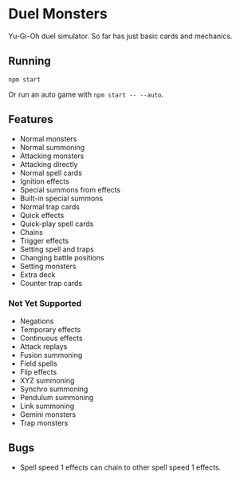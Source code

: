 # Duel Monsters

Yu-Gi-Oh duel simulator. So far has just basic cards and mechanics.

## Running

`npm start`

Or run an auto game with `npm start -- --auto`.

## Features

- Normal monsters
- Normal summoning
- Attacking monsters
- Attacking directly
- Normal spell cards
- Ignition effects
- Special summons from effects
- Built-in special summons
- Normal trap cards
- Quick effects
- Quick-play spell cards
- Chains
- Trigger effects
- Setting spell and traps
- Changing battle positions
- Setting monsters
- Extra deck
- Counter trap cards

### Not Yet Supported

- Negations
- Temporary effects
- Continuous effects
- Attack replays
- Fusion summoning
- Field spells
- Flip effects
- XYZ summoning
- Synchro summoning
- Pendulum summoning
- Link summoning
- Gemini monsters
- Trap monsters

## Bugs

- Spell speed 1 effects can chain to other spell speed 1 effects.
